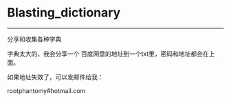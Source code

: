 # Blasting_dictionary
-----------------------------
分享和收集各种字典

字典太大的，我会分享一个 百度网盘的地址到一个txt里，密码和地址都会在上面。

如果地址失效了，可以发邮件给我：

rootphantomy#hotmail.com
